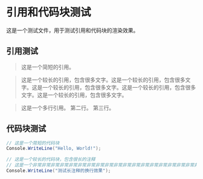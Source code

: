 # 引用和代码块测试

这是一个测试文件，用于测试引用和代码块的渲染效果。

## 引用测试

> 这是一个简短的引用。

> 这是一个较长的引用，包含很多文字。这是一个较长的引用，包含很多文字。这是一个较长的引用，包含很多文字。这是一个较长的引用，包含很多文字。这是一个较长的引用，包含很多文字。

> 这是一个多行引用。
> 第二行。
> 第三行。

## 代码块测试

```csharp
// 这是一个简短的代码块
Console.WriteLine("Hello, World!");
```

```csharp
// 这是一个较长的代码块，包含很长的注释
// 这是一个非常非常非常非常非常非常非常非常非常非常非常非常非常非常非常非常非常非常非常非常非常非常非常非常非常非常非常非常非常非常非常长的注释
Console.WriteLine("测试长注释的换行效果");
